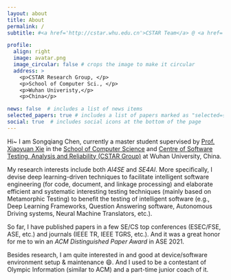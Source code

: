 ```yaml
---
layout: about
title: About
permalink: /
subtitle: #<a href='http://cstar.whu.edu.cn'>CSTAR Team</a> @ <a href='http://cs.whu.edu.cn'>School of Computer Science</a>, <a href='https://www.whu.edu.cn'>Wuhan Univeristy</a>

profile:
  align: right
  image: avatar.png
  image_circular: false # crops the image to make it circular
  address: >
    <p>CSTAR Research Group, </p>
    <p>School of Computer Sci., </p>
    <p>Wuhan Univeristy,</p>
    <p>China</p>

news: false  # includes a list of news items
selected_papers: true # includes a list of papers marked as "selected={true}"
social: true  # includes social icons at the bottom of the page
---
```


Hi~ I am Songqiang Chen, currently a master student supervised by [Prof. Xiaoyuan Xie](https://xiaoyuanxie.github.io) in the [School of Computer Science](http://cs.whu.edu.cn) and [Centre of Software Testing, Analysis and Reliability (CSTAR Group)](http://cstar.whu.edu.cn) at Wuhan University, China.

My research interests include both *AI4SE* and *SE4AI*. More specifically, I devise deep learning-driven techniques to facilitate intelligent software engineering (for code, document, and linkage processing) and elaborate efficient and systematic interesting testing techniques (mainly based on Metamorphic Testing) to benefit the testing of intelligent software (e.g., Deep Learning Frameworks, Question Answering software, Autonomous Driving systems, Neural Machine Translators, etc.). 

So far, I have published papers in a few SE/CS top conferences (ESEC/FSE, ASE, etc.) and journals (IEEE TR, IEEE TGRS, etc.). And it was a great honor for me to win an *ACM Distinguished Paper Award* in ASE 2021.

Besides research, I am quite interested in and good at device/software environment setup & maintenance :smile:. And I used to be a contestant of Olympic Information (similar to ACM) and a part-time junior coach of it. 


